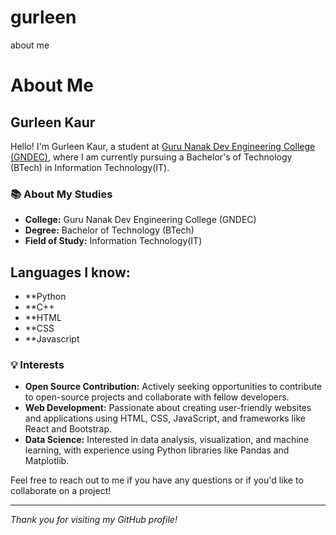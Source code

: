 # gurleen
about me
# About Me

## Gurleen Kaur

Hello! I'm Gurleen Kaur, a student at [Guru Nanak Dev Engineering College (GNDEC)](https://www.gndec.ac.in), where I am currently pursuing a Bachelor's of Technology (BTech) in Information Technology(IT).

### 📚 About My Studies
- **College:** Guru Nanak Dev Engineering College (GNDEC)
- **Degree:** Bachelor of Technology (BTech)
- **Field of Study:** Information Technology(IT)

## Languages I know:
- **Python
- **C++
- **HTML
- **CSS
- **Javascript
  
### 💡 Interests
- **Open Source Contribution:** Actively seeking opportunities to contribute to open-source projects and collaborate with fellow developers.
- **Web Development:** Passionate about creating user-friendly websites and applications using HTML, CSS, JavaScript, and frameworks like React and Bootstrap.
- **Data Science:** Interested in data analysis, visualization, and machine learning, with experience using Python libraries like Pandas and Matplotlib.


Feel free to reach out to me if you have any questions or if you'd like to collaborate on a project!

---

*Thank you for visiting my GitHub profile!*


